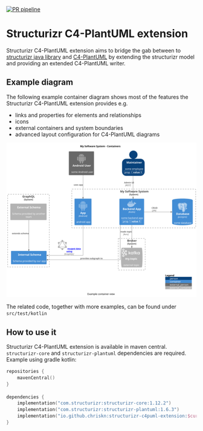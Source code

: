[![PR pipeline](https://github.com/chriskn/structurizr-c4puml-extension/actions/workflows/pr-pipeline.yml/badge.svg?branch=main)](https://github.com/chriskn/structurizr-c4puml-extension/actions/workflows/pr-pipeline.yml)

# Structurizr C4-PlantUML extension

Structurizr C4-PlantUML extension aims to bridge the gab between to [structurizr java library](https://github.com/structurizr/java) and [C4-PlantUML](https://github.com/plantuml-stdlib/C4-PlantUML) by extending the structurizr model and providing an extended C4-PlantUML writer.   

## Example diagram

The following example container diagram shows most of the features the Structurizr C4-PlantUML extension provides e.g. 

* links and properties for elements and relationships
* icons
* external containers and system boundaries
* advanced layout configuration for C4-PlantUML diagrams

![Example container diagram](./docs/container_example.svg)

The related code, together with more examples, can be found under `src/test/kotlin`

## How to use it 

Structurizr C4-PlantUML extension is available in maven central. `structurizr-core` and `structurizr-plantuml` dependencies are required. Example using gradle kotlin:

```kotlin
repositories {
    mavenCentral()
}

dependencies {
    implementation("com.structurizr:structurizr-core:1.12.2")
    implementation("com.structurizr:structurizr-plantuml:1.6.3")
    implementation("io.github.chriskn:structurizr-c4puml-extension:$currentVersion")
} 
```


